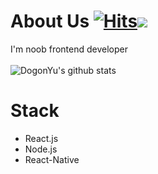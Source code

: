# About Us [![Hits](https://hits.seeyoufarm.com/api/count/incr/badge.svg?url=https%3A%2F%2Fgithub.com%2FDogonYu&count_bg=%23979898&title_bg=%23A2ED8D&icon=leaflet.svg&icon_color=%23229C4D&title=hits&edge_flat=false)](https://hits.seeyoufarm.com)![](https://img.shields.io/github/followers/DogonYu?style=social)

I'm noob frontend developer<br><br>
![DogonYu's github stats](https://github-readme-stats.vercel.app/api?username=DogonYu&show_icons=true&theme=vue)

# Stack

* React.js
* Node.js
* React-Native
